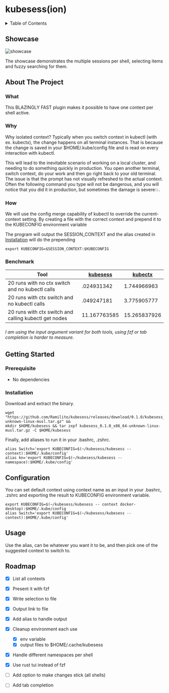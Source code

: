 # kubesess(ion)

<details>
  <summary>Table of Contents</summary>

- [kubesess(ion)](#kubesess-ion-)
  * [Showcase](#showcase)
  * [About The Project](#about-the-project)
    + [What](#what)
    + [Why](#why)
    + [How](#how)
    + [Benchmark](#benchmark)
  * [Getting Started](#getting-started)
    + [Prerequisite](#prerequisite)
    + [Installation](#installation)
  * [Configuration](#configuration)
  * [Usage](#usage)
  * [Roadmap](#roadmap)

</details>

## Showcase

![showcase](https://raw.github.com/Ramilito/kubesess/main/docs/images/kubesess.gif)

<p> The showcase demonstrates the multiple sessions per shell, selecting items and fuzzy searching for them.</p>

## About The Project

### What

This BLAZINGLY FAST plugin makes it possible to have one context per shell active.

### Why

Why isolated context?
Typically when you switch context in kubectl (with ex. kubectx), the change happens on all terminal instances. 
That is because the change is saved in your $HOME/.kube/config file and is read on every interaction with kubectl.

This will lead to the inevitable scenario of working on a local cluster, and needing to do something quickly in production. 
You open another terminal, switch context, do your work and then go right back to your old terminal. 
The issue is that the prompt has not visually refreshed to the actual context. 
Often the following command you type will not be dangerous, and you will notice that you did it in production, but sometimes the damage is severe💥.

### How

We will use the config merge capability of kubectl to override the current-context setting.
By creating a file with the correct context and prepend it to the KUBECONFIG environment variable 

The program will output the SESSION_CONTEXT and the alias created in <a href="#installation">Installation</a> will do the prepending
```
export KUBECONFIG=$SESSION_CONTEXT:$KUBECONFIG
```

### Benchmark

Tool | [kubesess](https://github.com/Ramilito/kubesess) | [kubectx](https://github.com/ahmetb/kubectx/tree/master/cmd/kubectx)
---- | ---- | ----
20 runs with no ctx switch and no kubectl calls | .024931342 | 1.744966963
20 runs with ctx switch and no kubectl calls | .049247181 | 3.775905777
20 runs with ctx switch and calling kubectl get nodes | 11.167763585 | 15.265837926

###### I am using the input argument variant for both tools, using fzf or tab completion is harder to measure.

## Getting Started

### Prerequisite

* No dependencies

### Installation

Download and extract the binary.
```
wget "https://github.com/Ramilito/kubesess/releases/download/0.1.0/kubesess_0.1.0_x86_64-unknown-linux-musl.tar.gz" &&
mkdir $HOME/kubesess && tar zxpf kubesess_0.1.0_x86_64-unknown-linux-musl.tar.gz -C $HOME/kubesess
```

Finally, add aliases to run it in your .bashrc, .zshrc.
```
alias Switch='export KUBECONFIG=$(~/kubesess/kubesess -- context):$HOME/.kube/config'
alias kn='export KUBECONFIG=$(~/kubesess/kubesess -- namespace):$HOME/.kube/config'
```

## Configuration

You can set default context using context name as an input in your .bashrc, .zshrc and exporting the result to KUBECONFIG environment variable.

```
export KUBECONFIG=$(~/kubesess/kubesess -- context docker-desktop):$HOME/.kube/config
alias Switch='export KUBECONFIG=$(~/kubesess/kubesess -- context):$HOME/.kube/config'
```

## Usage

Use the alias, can be whatever you want it to be, and then pick one of the suggested context to switch to.

<!-- ROADMAP -->
## Roadmap

- [x] List all contexts
- [x] Present it with fzf
- [x] Write selection to file
- [x] Output link to file
- [x] Add alias to handle output
- [x] Cleanup environment each use
    - [x] env variable
    - [x] output files to $HOME/.cache/kubesess
- [x] Handle different namespaces per shell
- [x] Use rust tui instead of fzf
- [ ] Add option to make changes stick (all shells)
- [ ] Add tab completion

